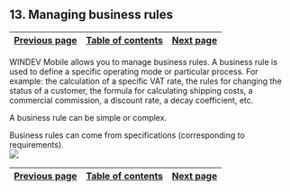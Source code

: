 


## 13. Managing business rules
			



| [Previous page](../Concepts_WM/1410086913.md) | [Table of contents](../Concepts_WM/1410086964.md) | [Next page](../Concepts_WM/1410086915.md) |
| --- | --- | --- |



<a name="NOTE1"></a>
<a name="NOTE1_1"></a>
WINDEV Mobile allows you to manage business rules. A business rule is used to define a specific operating mode or particular process. For example: the calculation of a specific VAT rate, the rules for changing the status of a customer, the formula for calculating shipping costs, a commercial commission, a discount rate, a decay coefficient, etc.

A business rule can be simple or complex.

Business rules can come from specifications (corresponding to requirements).
<br>![](https://doc.pcsoft.fr/en-US/images/image.awp?langid=3&name=P43-Gestion%20des%20r%E8gles%20m%E9tier.gif)


| [Previous page](../Concepts_WM/1410086913.md) | [Table of contents](../Concepts_WM/1410086964.md) | [Next page](../Concepts_WM/1410086915.md) |
| --- | --- | --- |




